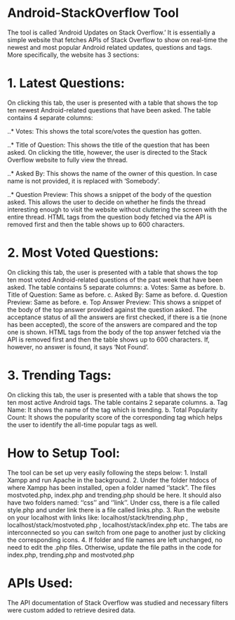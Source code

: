 # Android-StackOverflow Tool

The tool is called ‘Android Updates on Stack Overflow.’ It is essentially a simple website that fetches APIs of Stack Overflow to show on real-time the newest and most popular Android related updates, questions and tags. More specifically, the website has 3 sections:

# 1. Latest Questions: 
On clicking this tab, the user is presented with a table that shows the top ten newest Android-related questions that have been asked. The table contains 4 separate columns:

..* Votes: This shows the total score/votes the question has gotten.

..* Title of Question: This shows the title of the question that has been asked. On clicking the title, however, the user is directed to the Stack Overflow website to fully       view the thread.

..* Asked By: This shows the name of the owner of this question. In case name is not provided, it is replaced with ‘Somebody’. 

..* Question Preview: This shows a snippet of the body of the question asked. This allows the user to decide on whether he finds the thread interesting enough to visit the        website without cluttering the screen with the entire thread. HTML tags from the question body fetched via the API is removed first and then the table shows up to 600            characters.  


# 2. Most Voted Questions: 
On clicking this tab, the user is presented with a table that shows the top ten most voted Android-related questions of the past week that have been asked. The table contains 5 separate columns:
  a. Votes: Same as before.
  b. Title of Question: Same as before.
  c. Asked By: Same as before. 
  d. Question Preview: Same as before.
  e. Top Answer Preview: This shows a snippet of the body of the top answer provided against the question asked. The acceptance status of all the answers are first checked, if     there is a tie (none has been accepted), the score of the answers are compared and the top one is shown. HTML tags from the body of the top answer fetched via the API is         removed first and then the table shows up to 600 characters. If, however, no answer is found, it says ‘Not Found’.


# 3. Trending Tags: 
On clicking this tab, the user is presented with a table that shows the top ten most active Android tags. The table contains 2 separate columns.
  a. Tag Name: It shows the name of the tag which is trending.
  b. Total Popularity Count: It shows the popularity score of the corresponding tag which helps the user to identify the all-time popular tags as well.


# How to Setup Tool: 
The tool can be set up very easily following the steps below:
	1. Install Xampp and run Apache in the background.
	2. Under the folder htdocs of where Xampp has been installed, open a folder named ‘’stack”. The files mostvoted.php, index.php and trending.php should be here. It should 	  also have two folders named: ‘‘css’’ and ‘’link’’.  Under css, there is a file called style.php and under link there is a file called links.php.
	3. Run the website on your localhost with links like: localhost/stack/trending.php , localhost/stack/mostvoted.php , localhost/stack/index.php etc. The tabs are  	         interconnected so you can switch from one page to another just by clicking the corresponding icons.
	4. If folder and file names are left unchanged, no need to edit the .php files. Otherwise, update the file paths in the code for index.php, trending.php and     	         mostvoted.php


# APIs Used: 
The API documentation of Stack Overflow was studied and necessary filters were custom added to retrieve desired data.
